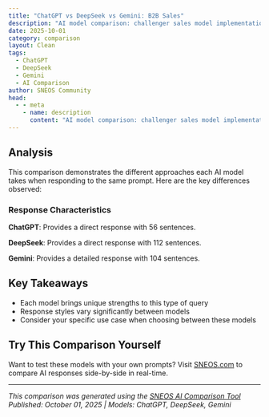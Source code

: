 ```yaml
---
title: "ChatGPT vs DeepSeek vs Gemini: B2B Sales"
description: "AI model comparison: challenger sales model implementation guide..."
date: 2025-10-01
category: comparison
layout: Clean
tags:
  - ChatGPT
  - DeepSeek
  - Gemini
  - AI Comparison
author: SNEOS Community
head:
  - - meta
    - name: description
      content: "AI model comparison: challenger sales model implementation guide..."
---
```


<ChatComparison
  title="ChatGPT vs DeepSeek vs Gemini: B2B Sales"
  prompt="challenger sales model implementation guide"
  :responses='{
    "ChatGPT": "Certainly! Here\u2019s a comprehensive implementation guide for the Challenger Sales Model:\n\n---\n\n# Challenger Sales Model Implementation Guide\n\nThe Challenger Sales Model is a sales approach based on a landmark study by CEB (now Gartner), which identified five distinct types of sales reps. The most successful were \u201CChallengers\u201D who teach, tailor, and take control of the sales conversation. Implementing this model can transform your sales organization\u2019s effectiveness, especially in complex B2B sales.\n\n---\n\n## 1. Understand the Challenger Sales Model\n\n**The Five Types of Sales Reps:**\n\n- **The Hard Worker**\n- **The Relationship Builder**\n- **The Lone Wolf**\n- **The Reactive Problem Solver**\n- **The Challenger** (highest performers)\n\n**Challenger Traits:**\n\n- **Teach:** Provide new insights and educate customers on their needs and your solution.\n- **Tailor:** Customize the message to resonate with the customer\u2019s specific challenges.\n- **Take Control:** Assertively guide the sale, including handling objections and driving towards close.\n\n---\n\n## 2. Assess Your Current Sales Organization\n\n- Evaluate your sales reps to identify who currently fits the Challenger profile or who has potential to develop into one.\n- Use assessment tools, interviews, and sales performance data.\n- Understand existing sales processes and where they align or differ from Challenger principles.\n\n---\n\n## 3. Train Your Sales Team\n\n- Provide formal training on the Challenger model concepts.\n- Teach reps how to deliver commercial insights rather than just product pitch.\n- Role-play teaching and tailoring conversations.\n- Train on assertiveness and managing difficult conversations.\n\n**Example training elements:**\n\n- Insight selling techniques.\n- Customer business understanding.\n- Objection handling with constructive control.\n  \n---\n\n## 4. Develop Insight-Led Sales Messaging\n\n- Collaborate with marketing and product teams to create provocative insights that illuminate customer problems.\n- Develop presentation and conversation frameworks that:\n\n  - Challenge customer assumptions.\n  - Bring new perspectives.\n  - Align to business outcomes, not just product features.\n  \n- Create tailored versions for different industries, personas, and buying roles.\n\n---\n\n## 5. Align Sales Process and Tools\n\n- Integrate Challenger behaviors into CRM stages and sales methodologies.\n- Equip reps with tools and content that support insight delivery (e.g., whitepapers, case studies, ROI calculators).\n- Encourage capturing customer reactions to insights to improve approach continually.\n\n---\n\n## 6. Coach and Reinforce Challenger Behaviors\n\n- Managers coach reps regularly on teaching and tailoring skills.\n- Use call recordings and ride-alongs focused on Challenger behaviors.\n- Provide feedback and reward Challenger approach successes.\n- Encourage peer learning and sharing Challenger sales stories.\n\n---\n\n## 7. Modify Performance Metrics\n\n- Incorporate Challenger behaviors into sales KPIs and performance reviews.\n- Examples:\n\n  - Quality of customer conversations.\n  - Ability to deliver insights.\n  - Progression of complex deals.\n  \n---\n\n## 8. Pilot and Refine\n\n- Start with a pilot group or segment.\n- Measure impact on sales cycle length, win rates, and customer satisfaction.\n- Collect feedback and iterate training and messaging.\n- Scale successful practices across the broader sales force.\n\n---\n\n## 9. Foster Organizational Buy-In\n\n- Secure executive sponsorship to champion Challenger transformation.\n- Communicate why Challenger selling matters and how it links to company goals.\n- Engage marketing, product, and customer success to support the approach.\n\n---\n\n## 10. Continuous Improvement\n\n- Keep updating insights to stay relevant with market trends.\n- Continue coaching and learning sessions.\n- Use data analytics to identify opportunities to refine Challenger selling.\n\n---\n\n# Summary Checklist\n\n| Step                          | Key Action                           |\n|-------------------------------|------------------------------------|\n| Understand Model              | Study Challenger traits and research |\n| Assess Team                  | Identify existing Challenger reps    |\n| Train Sales Reps             | Teach Challenger skills \u0026 mindset     |\n| Develop Insights             | Create provocative, tailored content |\n| Align Processes \u0026 Tools      | Adapt CRM and provide resources      |\n| Coach \u0026 Reinforce            | Manager coaching, feedback, recognition|\n| Modify Metrics               | Include Challenger behaviors        |\n| Pilot \u0026 Refine               | Test and improve                      |\n| Gain Executive Buy-In        | Leadership support                   |\n| Continuous Improvement       | Ongoing training and content updates |\n\n---\n\nPlease let me know if you want templates, training materials, or details on any step!",
    "DeepSeek": "Of course. Here is a comprehensive implementation guide for the Challenger Sales Model. This guide is structured to take you from understanding the core concepts to full-scale implementation and ongoing management.\n\n### **Executive Summary: What is the Challenger Sales Model?**\n\nThe Challenger Sales Model, developed by the Corporate Executive Board (CEB, now Gartner), is a customer-centric sales approach. It posits that the most successful sales reps (\u0022Challengers\u0022) win by **teaching** customers unique insights, **tailoring** their message for resonance, and **taking control** of the commercial conversation.\n\nUnlike relationship-builders or problem-solvers, Challengers push the customer\u0027s thinking and bring a new, valuable perspective on their business. This model is particularly effective in complex B2B sales environments with well-informed buyers.\n\n---\n\n### **Phase 1: Foundation \u0026 Assessment**\n\nBefore implementing, you must lay the groundwork.\n\n#### **Step 1: Secure Organizational Buy-In**\n*   **Why:** The Challenger model requires a shift in mindset, skills, and often, marketing alignment. This cannot happen without executive sponsorship.\n*   **How:**\n    *   Present the data: Show the CEB research that high performers are disproportionately Challengers.\n    *   Link to business goals: Connect the model to key metrics like win rates, deal size, and sales cycle length.\n    *   Identify a pilot group: Start with a team that is open to change and can serve as a success story.\n\n#### **Step 2: Diagnose Your Current Sales Profile**\n*   **Why:** You need a baseline to measure progress. The CEB research identifies five profiles: The Challenger, The Relationship Builder, The Hard Worker, The Lone Wolf, and The Problem Solver.\n*   **How:**\n    *   Use the **Challenger Assessment Diagnostic** (available from Gartner) or a similar tool.\n    *   Analyze your team\u0027s current strengths and weaknesses. How many of your reps are natural Challengers? How many are Relationship Builders?\n\n#### **Step 3: Align Sales and Marketing**\n*   **Why:** Marketing is the engine for creating the \u0022teachable\u0022 content and insights that sales will use. This is the most critical alignment in the model.\n*   **How:**\n    *   Form a joint \u0022Challenger Implementation Team\u0022 with leaders from both departments.\n    *   Marketing\u0027s role shifts from generating leads to **arming sales with Commercial Teaching Insights**.\n\n---\n\n### **Phase 2: The Core Components - Building the \u0022Challenger Toolkit\u0022**\n\nThis is the \u0022what\u0022 of the model. You will build and refine these three components.\n\n#### **Component 1: The Commercial Teaching Insight**\nThis is the unique, provocative perspective you teach your customer.\n\n*   **Characteristics of a Strong Insight:**\n    *   **Leads to Your Solution:** It reveals a hidden problem or opportunity that your product/service can address.\n    *   **Reframes Their Thinking:** It challenges the customer\u0027s current assumptions about their business or industry.\n    *   **Data-Driven:** It is backed by credible research, data, or case studies.\n    *   **Valuable:** It focuses on improving their business outcomes (e.g., profitability, efficiency, market share), not just on your product\u0027s features.\n\n*   **How to Build It (The \u0022Three D\u0027s\u0022):**\n    1.  **Identify the Destabilizing Fact:** What is the major change or unrecognized problem in the customer\u0027s world? (e.g., \u0022Our research shows that 40% of your manufacturing costs are from unplanned downtime, a figure that has doubled in 5 years.\u0022)\n    2.  **Articulate the Ripple Effect:** How does this problem create secondary issues across their business? (e.g., \u0022...leading to missed delivery deadlines, customer dissatisfaction, and inflated overtime costs.\u0022)\n    3.  **Offer the Solution Path:** How can they solve it? This is where you introduce your unique approach. (e.g., \u0022Leading companies are now using predictive maintenance platforms to...\u0022)\n\n#### **Component 2: Tailoring for Resonance**\nChallengers tailor their message based on the customer\u0027s **economic driver** (what they value most) and **persona** (their role and concerns).\n\n*   **How to Implement:**\n    *   **Map Value to Role:**\n        *   **CFO/Finance:** Focus on ROI, cost reduction, and revenue growth.\n        *   **IT Director:** Focus on security, integration, and scalability.\n        *   **Line-of-Business Head:** Focus on efficiency, employee productivity, and achieving departmental goals.\n    *   **Create \u0022Lenses\u0022:** Develop pre-built messaging frameworks for each key persona. A conversation with a CFO should sound different from one with an end-user.\n\n#### **Component 3: Taking Control of the Sale**\nThis is about assertively guiding the customer through the purchase process, especially when it comes to **price and negotiation**.\n\n*   **How to Implement:**\n    *   **Discuss Money Early and Often:** Don\u0027t save price for the end. Weave the value and cost justification into the conversation from the first meeting.\n    *   **Practice \u0022Assertive Comfort\u0022:** Be comfortable with tension. Challengers push back respectfully when a customer\u0027s demand is unreasonable, justifying their position with the value they\u0027ve already demonstrated.\n    *   **Use the \u0022Warrant\u0022 Framework:** When making a claim, always provide the \u0022warrant\u0022 (the reason).\n        *   *Claim:* \u0022Our solution is more expensive.\u0022\n        *   *Warrant:* \u0022...because it includes the proprietary predictive analytics that will save you $2M in downtime, which the cheaper alternative cannot do.\u0022\n\n---\n\n### **Phase 3: Implementation \u0026 Rollout**\n\nThis is the \u0022how\u0022 of putting the model into practice.\n\n#### **Step 1: Train, Don\u0027t Just Tell**\n*   **Go beyond a one-day workshop.** Challenger is a habit, not an event.\n*   Use a mix of:\n    *   **Conceptual Training:** Explaining the model.\n    *   **Role-Playing:** Practice delivering the Commercial Teaching pitch and handling objections.\n    *   **Real-Play:** Use actual deals in the pipeline for coaching sessions.\n    *   **Reinforcement:** Use micro-learning, quizzes, and group debriefs.\n\n#### **Step 2: Equip with Content \u0026 Tools**\n*   Marketing must provide sales with:\n    *   **The \u0022Teaching Pitch\u0022 Deck:** A standardized but flexible presentation for the Commercial Teaching conversation.\n    *   **Tailoring Lenses:** One-pagers on how to message value to different personas.\n    *   **Objection Handling Scripts:** Specifically for common pushbacks to the Challenger approach (e.g., \u0022That\u0027s not how we do things here\u0022).\n    *   **Case Studies \u0026 Data Sheets:** The proof points that back up your insights.\n\n#### **Step 3: Coach to the Model**\n*   **Managers are the key to success.** Their job shifts from forecasting to coaching.\n*   **How to Coach:**\n    *   Ride-alongs and call listening should focus on evaluating the use of the Challenger behaviors.\n    *   Use a **Challenger Coaching Checklist**:\n        *   Did the rep lead with a unique insight?\n        *   Did they effectively reframe the problem?\n        *   Did they tailor the message to the listener\u0027s role?\n        *   Did they maintain control of the conversation, especially on price?\n\n#### **Step 4: Align Metrics and Compensation**\n*   **What gets measured gets done.** Don\u0027t just measure results; measure the *behaviors* that lead to results.\n*   **Sample Metrics:**\n    *   **Leading Indicators:** % of reps using the teaching pitch, quality of tailoring in call recordings, number of \u0022commercial teaching\u0022 meetings held.\n    *   **Lagging Indicators:** Win rate on deals where the Challenger process was used, average deal size, sales cycle length.\n\n---\n\n### **Phase 4: Sustaining the Model**\n\n#### **Create a Challenger Culture**\n*   Share success stories internally.\n*   Recognize and reward reps who exemplify the Challenger behaviors.\n*   Make \u0022teaching\u0022 a core company value.\n\n#### **Establish a Continuous Improvement Loop**\n*   **Quarterly Business Reviews (QBRs):** Bring sales and marketing together to review what insights are working, which ones need refreshing, and what new tailoring is needed for emerging buyer personas.\n*   **Refresh Your Insights:** Markets change. Your Commercial Teaching insights must evolve to stay relevant and provocative.\n\n---\n\n### **Common Pitfalls to Avoid**\n\n1.  **Confusing \u0022Challenging\u0022 with Being Confrontational:** The goal is to challenge a customer\u0027s thinking, not the customer personally. It\u0027s done with respect and a desire to help.\n2.  **Under-investing in Marketing Alignment:** If Marketing keeps producing generic \u0022product brochure\u0022 content, Sales has nothing to teach with.\n3.  **Neglecting Manager Coaching:** Without consistent coaching, reps will revert to their old, comfortable habits within weeks.\n4.  **Giving Up Too Early:** Changing behaviors takes 6-12 months. Expect a dip in performance initially as reps climb the learning curve.\n\nBy following this structured guide, you can systematically implement the Challenger Sales Model, transforming your sales team from order-takers into valued business partners who consistently win in competitive markets.",
    "Gemini": "## Challenger Sales Model Implementation Guide: A Step-by-Step Approach\n\nThe Challenger Sales Model, popularized by Matthew Dixon and Brent Adamson in their book \u0022The Challenger Sale,\u0022 advocates for a specific type of sales professional who excels by **teaching prospects something new and valuable, tailoring their communication, and taking control of the sales process.**  This guide provides a step-by-step approach to implementing this model within your organization.\n\n**I. Assessment and Readiness:**\n\nBefore jumping in, you need to understand your current state.\n\n**1. Current Sales Performance Analysis:**\n\n*   **Analyze existing sales data:** Identify top performers and analyze their behaviors and tactics.  What makes them successful? Are there any common characteristics or approaches?\n*   **Evaluate your existing sales methodology (if any):**  What are its strengths and weaknesses? How does it align with the Challenger model\u0027s core principles?\n*   **Review customer feedback:** Understand their pain points and the value they perceive from your solutions.  What do they wish they knew earlier in the process?\n\n**2. Assess Your Sales Team\u0027s Skills:**\n\n*   **Identify Challenger-like characteristics:** Are there salespeople who naturally exhibit qualities of Teaching, Tailoring, and Taking Control?\n*   **Evaluate existing training programs:** Are they focused on product knowledge or on consultative selling and understanding customer business issues?\n*   **Conduct skill gap analysis:** Identify areas where your sales team needs development, such as:\n    *   **Teaching:**  Ability to present unique insights and challenge customer assumptions.\n    *   **Tailoring:**  Adapting communication style and messaging to different stakeholders.\n    *   **Taking Control:**  Confidently guiding the sales process and addressing objections.\n\n**3. Leadership Buy-in and Commitment:**\n\n*   **Secure executive sponsorship:**  Obtain support from senior leadership to ensure resources and commitment for the implementation.\n*   **Communicate the benefits of the Challenger model:** Highlight the potential for increased deal size, faster sales cycles, and improved customer relationships.\n*   **Define success metrics:**  How will you measure the effectiveness of the Challenger model? (e.g., increased conversion rates, higher deal value, improved customer satisfaction).\n\n**II. Training and Development:**\n\nThis is where you equip your team with the skills to become Challengers.\n\n**1. Foundational Training:**\n\n*   **Introduce the Challenger Sales Model:** Explain the five sales profiles (Relationship Builder, Hard Worker, Lone Wolf, Problem Solver, and Challenger) and the characteristics of the Challenger.\n*   **Focus on the three core pillars (Teach, Tailor, Take Control):**  Provide detailed training on each aspect.\n\n    *   **Teach:**\n        *   **Commercial Teaching:**  How to present insights that challenge the customer\u0027s assumptions and demonstrate how they can improve their business.\n        *   **The \u0022Warmer\u0022:** An intriguing opener that grabs attention.\n        *   **The \u0022Reframe\u0022:**  Presenting the problem in a new light.\n        *   **Rational Drowning:**  Overwhelming the customer with data supporting your reframing.\n        *   **Emotional Impact:**  Connecting the reframing to the customer\u0027s personal interests and concerns.\n    *   **Tailor:**\n        *   **Stakeholder Mapping:**  Identifying key decision-makers and influencers within the customer organization.\n        *   **Personas:**  Developing detailed profiles of different stakeholder types.\n        *   **Tailored Communication:**  Adapting your messaging and approach to resonate with each persona.\n    *   **Take Control:**\n        *   **Assertiveness:**  Confidently guiding the sales process and setting expectations.\n        *   **Challenging Objections:**  Effectively addressing customer concerns and pushing back on unreasonable demands.\n        *   **Maintaining Control:**  Keeping the deal on track and moving towards closure.\n\n**2. Role-Playing and Practice:**\n\n*   **Simulate real-world sales scenarios:** Provide opportunities for salespeople to practice applying the Challenger model in realistic situations.\n*   **Focus on specific skills:** Conduct targeted practice sessions on areas like Commercial Teaching, Objection Handling, and Tailoring.\n*   **Provide constructive feedback:**  Offer personalized guidance to help salespeople improve their skills and refine their approach.\n\n**3. Coaching and Mentoring:**\n\n*   **Assign mentors:** Pair experienced salespeople (ideally those already demonstrating Challenger traits) with those who are newer to the model.\n*   **Provide ongoing coaching:**  Regularly review sales calls, analyze performance, and offer targeted feedback.\n*   **Foster a culture of continuous improvement:** Encourage salespeople to share best practices and learn from each other.\n\n**III. Content and Tools:**\n\nThe Challenger model relies on having the right content and tools available.\n\n**1. Develop Commercial Teaching Content:**\n\n*   **Identify unique insights:**  Research and gather data that can challenge customer assumptions and offer new perspectives.  Look for industry trends, best practices, and competitor weaknesses.\n*   **Create compelling presentations:**  Develop presentations that clearly communicate your insights and demonstrate how your solutions can address the customer\u0027s needs.\n*   **Build a library of teaching materials:**  Compile case studies, white papers, articles, and other resources that salespeople can use to support their teaching efforts.\n\n**2. Implement a CRM System:**\n\n*   **Ensure accurate data capture:**  Use your CRM to track customer interactions, identify key stakeholders, and gather relevant information.\n*   **Customize fields and reports:**  Adapt your CRM to support the Challenger model by tracking relevant metrics and providing insights into customer behavior.\n*   **Integrate with other tools:**  Connect your CRM with other sales enablement tools, such as content management systems and sales intelligence platforms.\n\n**3. Sales Enablement Platform:**\n\n*   **Centralize content access:**  Provide a single repository for all sales materials, making it easy for salespeople to find the right content at the right time.\n*   **Track content usage:**  Monitor which content is being used most effectively and identify areas for improvement.\n*   **Personalize content recommendations:**  Use AI-powered tools to suggest relevant content to salespeople based on the customer\u0027s profile and stage in the sales cycle.\n\n**IV. Implementation and Monitoring:**\n\nPutting the model into practice and ensuring it works.\n\n**1. Pilot Program:**\n\n*   **Start with a small group:** Implement the Challenger model with a select group of salespeople who are eager to embrace the new approach.\n*   **Monitor performance closely:** Track key metrics like conversion rates, deal size, and customer satisfaction to assess the effectiveness of the pilot program.\n*   **Gather feedback:**  Solicit input from the pilot group to identify areas for improvement and refine the implementation plan.\n\n**2. Phased Rollout:**\n\n*   **Gradually expand the program:**  Roll out the Challenger model to the entire sales team in a phased approach, starting with teams that are most likely to succeed.\n*   **Provide ongoing training and support:**  Ensure that all salespeople receive the necessary training and coaching to effectively implement the model.\n*   **Adjust the approach as needed:**  Be prepared to adapt your implementation plan based on feedback and performance data.\n\n**3. Performance Measurement and Optimization:**\n\n*   **Track key metrics:**  Monitor the impact of the Challenger model on sales performance by tracking metrics like conversion rates, deal size, sales cycle length, and customer satisfaction.\n*   **Analyze performance data:**  Identify areas where the Challenger model is working well and areas where improvements can be made.\n*   **Continuously optimize the approach:**  Regularly review and refine your implementation plan based on performance data and feedback from the sales team.\n\n**V. Cultural Alignment:**\n\nThe Challenger model requires a culture shift.\n\n**1. Empowering Salespeople:**\n\n*   **Grant autonomy:**  Give salespeople the freedom to use their judgment and make decisions without seeking constant approval.\n*   **Encourage risk-taking:**  Foster a culture where salespeople are encouraged to try new approaches and challenge the status quo.\n*   **Celebrate success:**  Recognize and reward salespeople who embody the Challenger model and achieve outstanding results.\n\n**2. Promoting Collaboration:**\n\n*   **Break down silos:**  Encourage collaboration between sales, marketing, and other departments to ensure a unified customer experience.\n*   **Share best practices:**  Create a forum for salespeople to share their successes and learn from each other.\n*   **Foster a culture of teamwork:**  Encourage salespeople to support each other and work together to achieve common goals.\n\n**3. Focusing on Customer Value:**\n\n*   **Prioritize customer needs:**  Ensure that all sales efforts are focused on understanding and addressing the customer\u0027s needs.\n*   **Build long-term relationships:**  Focus on building lasting relationships with customers based on trust and mutual respect.\n*   **Deliver exceptional value:**  Go above and beyond to provide customers with a positive experience and demonstrate the value of your solutions.\n\n**Key Considerations for Success:**\n\n*   **Don\u0027t force it:** Not every salesperson will be a perfect \u0022Challenger.\u0022 Focus on developing the core skills (Teach, Tailor, Take Control) within each individual\u0027s strengths.\n*   **Adapt to your industry:** The Challenger model is not a one-size-fits-all solution.  Adjust the approach to fit your industry, target market, and company culture.\n*   **Invest in training:**  Effective training is critical to success.  Provide ongoing training and coaching to ensure that salespeople are equipped with the skills and knowledge they need to excel.\n*   **Be patient:** Implementing the Challenger model takes time and effort.  Don\u0027t expect overnight results.\n*   **Measure, analyze, and iterate:**  Continuously track performance, analyze data, and refine your implementation plan based on feedback and results.\n\nBy following this guide, you can effectively implement the Challenger Sales Model within your organization, improve sales performance, and build stronger relationships with your customers. Remember to continuously adapt and refine your approach to ensure that it remains relevant and effective over time. Good luck!\n"
  }'
  published-date="14:59"
/>

## Analysis

This comparison demonstrates the different approaches each AI model takes when responding to the same prompt. Here are the key differences observed:

### Response Characteristics

**ChatGPT**: Provides a direct response with 56 sentences. 

**DeepSeek**: Provides a direct response with 112 sentences. 

**Gemini**: Provides a detailed response with 104 sentences. 

## Key Takeaways

- Each model brings unique strengths to this type of query
- Response styles vary significantly between models
- Consider your specific use case when choosing between these models

## Try This Comparison Yourself

Want to test these models with your own prompts? Visit [SNEOS.com](https://sneos.com) to compare AI responses side-by-side in real-time.

---

*This comparison was generated using the [SNEOS AI Comparison Tool](https://sneos.com)*
*Published: October 01, 2025 | Models: ChatGPT, DeepSeek, Gemini*
